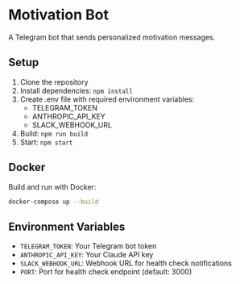 # Motivation Bot

A Telegram bot that sends personalized motivation messages.

## Setup

1. Clone the repository
2. Install dependencies: `npm install`
3. Create .env file with required environment variables:
   - TELEGRAM_TOKEN
   - ANTHROPIC_API_KEY
   - SLACK_WEBHOOK_URL
4. Build: `npm run build`
5. Start: `npm start`

## Docker

Build and run with Docker:

```bash
docker-compose up --build
```

## Environment Variables

- `TELEGRAM_TOKEN`: Your Telegram bot token
- `ANTHROPIC_API_KEY`: Your Claude API key
- `SLACK_WEBHOOK_URL`: Webhook URL for health check notifications
- `PORT`: Port for health check endpoint (default: 3000)
